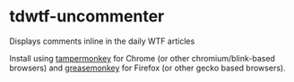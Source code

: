 tdwtf-uncommenter
=================

Displays comments inline in the daily WTF articles

Install using [tampermonkey](http://tampermonkey.net/) for Chrome (or other chromium/blink-based browsers) and [greasemonkey](https://www.google.com/url?sa=t&rct=j&q=&esrc=s&source=web&cd=1&cad=rja&ved=0CC4QFjAA&url=https%3A%2F%2Faddons.mozilla.org%2Fen-US%2Ffirefox%2Faddon%2Fgreasemonkey%2F&ei=qRWeUo3lDJHzoAS784LwAQ&usg=AFQjCNFSNcJkvg7X1Ip12Eo9sGqXx7SLQA&sig2=FFnQ9DLOS8FUOO7Hxk-sfQ&bvm=bv.57155469,d.cGU) for Firefox (or other gecko based browsers).
